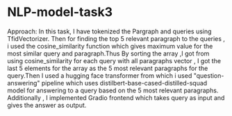 # NLP-model-task3

Approach: In this task, I have tokenized the Pargraph and queries using TfidVectorizer. Then for finding the top 5 relevant paragraph to the queries , i used the cosine_similarity function which gives maximum value 
for the most similar query and paragraph.Thus By sorting the array ,I got from using cosine_similarity for each query with all paragraphs vector , I got the last 5 elements for the array as the 5 most relevant 
paragraphs for the query.Then I used a hugging face transformer from which i used "question-answering" pipeline which uses distilbert-base-cased-distilled-squad model for answering to a query based on the 5 most 
relevant paragraphs. 
Additionally , I implemented Gradio frontend which takes query as input and gives the answer as output.
